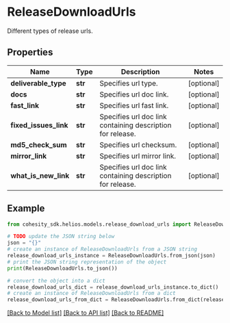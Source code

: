 # ReleaseDownloadUrls

Different types of release urls.

## Properties

Name | Type | Description | Notes
------------ | ------------- | ------------- | -------------
**deliverable_type** | **str** | Specifies url type. | [optional] 
**docs** | **str** | Specifies url doc link. | [optional] 
**fast_link** | **str** | Specifies url fast link. | [optional] 
**fixed_issues_link** | **str** | Specifies url doc link containing description for release. | [optional] 
**md5_check_sum** | **str** | Specifies url checksum. | [optional] 
**mirror_link** | **str** | Specifies url mirror link. | [optional] 
**what_is_new_link** | **str** | Specifies url doc link containing description for release. | [optional] 

## Example

```python
from cohesity_sdk.helios.models.release_download_urls import ReleaseDownloadUrls

# TODO update the JSON string below
json = "{}"
# create an instance of ReleaseDownloadUrls from a JSON string
release_download_urls_instance = ReleaseDownloadUrls.from_json(json)
# print the JSON string representation of the object
print(ReleaseDownloadUrls.to_json())

# convert the object into a dict
release_download_urls_dict = release_download_urls_instance.to_dict()
# create an instance of ReleaseDownloadUrls from a dict
release_download_urls_from_dict = ReleaseDownloadUrls.from_dict(release_download_urls_dict)
```
[[Back to Model list]](../README.md#documentation-for-models) [[Back to API list]](../README.md#documentation-for-api-endpoints) [[Back to README]](../README.md)


